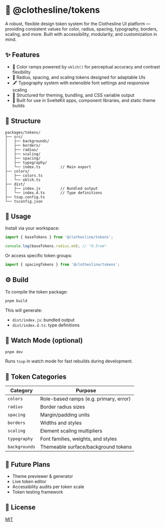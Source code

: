 # 🧵 @clothesline/tokens

A robust, flexible design token system for the Clothesline UI platform — providing consistent values for color, radius, spacing, typography, borders, scaling, and more. Built with accessibility, modularity, and customization in mind.

## ✨ Features

- 🎨 Color ramps powered by `oklch()` for perceptual accuracy and contrast flexibility  
- 📐 Radius, spacing, and scaling tokens designed for adaptable UIs  
- 🖋️ Typography system with extensible font settings and responsive scaling  
- 💅 Structured for theming, bundling, and CSS variable output  
- 🧱 Built for use in SvelteKit apps, component libraries, and static theme builds

## 📁 Structure

```plaintext
packages/tokens/
├── src/
│   ├── backgrounds/
│   ├── borders/
│   ├── radius/
│   ├── scaling/
│   ├── spacing/
│   ├── typography/
│   └── index.ts         // Main export
├── colors/
│   ├── colors.ts         
│   └── oklch.ts
├── dist/
│   ├── index.js         // Bundled output
│   └── index.d.ts       // Type definitions
├── tsup.config.ts
└── tsconfig.json
```

## 🚀 Usage

Install via your workspace:

```ts
import { baseTokens } from '@clothesline/tokens';

console.log(baseTokens.radius.md); // "0.5rem"
```

Or access specific token groups:

```ts
import { spacingTokens } from '@clothesline/tokens';
```

## ⚙️ Build

To compile the token package:

```bash
pnpm build
```

This will generate:

- `dist/index.js`: bundled output
- `dist/index.d.ts`: type definitions

## 👀 Watch Mode (optional)

```bash
pnpm dev
```

Runs `tsup` in watch mode for fast rebuilds during development.

## 📐 Token Categories

| Category     | Purpose                                 |
|--------------|------------------------------------------|
| `colors`     | Role-based ramps (e.g. primary, error)   |
| `radius`     | Border radius sizes                      |
| `spacing`    | Margin/padding units                     |
| `borders`    | Widths and styles                        |
| `scaling`    | Element scaling multipliers              |
| `typography` | Font families, weights, and styles       |
| `backgrounds`| Themeable surface/background tokens      |

## 🔮 Future Plans

- Theme previewer & generator
- Live token editor
- Accessibility audits per token scale
- Token testing framework

## 📄 License

[MIT](./LICENSE)

